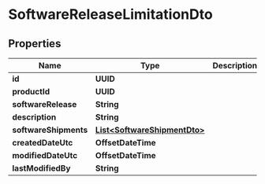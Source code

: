 

# SoftwareReleaseLimitationDto


## Properties

| Name | Type | Description | Notes |
|------------ | ------------- | ------------- | -------------|
|**id** | **UUID** |  |  [optional] |
|**productId** | **UUID** |  |  [optional] |
|**softwareRelease** | **String** |  |  [optional] |
|**description** | **String** |  |  [optional] |
|**softwareShipments** | [**List&lt;SoftwareShipmentDto&gt;**](SoftwareShipmentDto.md) |  |  [optional] |
|**createdDateUtc** | **OffsetDateTime** |  |  [optional] |
|**modifiedDateUtc** | **OffsetDateTime** |  |  [optional] |
|**lastModifiedBy** | **String** |  |  [optional] |



